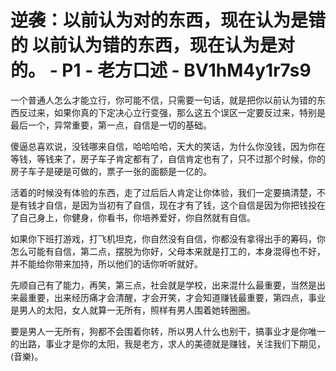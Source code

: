# 逆袭：以前认为对的东西，现在认为是错的 以前认为错的东西，现在认为是对的。 - P1 - 老方口述 - BV1hM4y1r7s9

一个普通人怎么才能立行，你可能不信，只需要一句话，就是把你以前认为错的东西反过来，如果你真的下定决心立行变强，那么这五个误区一定要反过来，特别是最后一个，异常重要，第一点，自信是一切的基础。

傻逼总喜欢说，没钱哪来自信，哈哈哈哈，天大的笑话，为什么你没钱，因为你在等钱，等钱来了，房子车子肯定都有了，自信肯定也有了，只不过那个时候，你的房子车子是硬是可做的，票子一张的面额是一亿的。

活着的时候没有体验的东西，走了过后后人肯定让你体验，我们一定要搞清楚，不是有钱才自信，是因为当初有了自信，现在才有了钱，这个自信是因为你把钱投在了自己身上，你健身，你看书，你培养爱好，你自然就有自信。

如果你下班打游戏，打飞机坦克，你自然没有自信，你都没有拿得出手的筹码，你怎么可能有自信，第二点，摆脱为你好，父母本来就是打工的，本身混得也不好，并不能给你带来加持，所以他们的话你听听就好。

先顺自己有了能力，再笑，第三点，社会就是学校，出来混什么最重要，当然是出来最重要，出来经历痛才会清醒，才会开笑，才会知道赚钱最重要，第四点，事业是男人的太阳，女人就算一无所有，照样有男人围着她转圈圈。

要是男人一无所有，狗都不会围着你转，所以男人什么也别干，搞事业才是你唯一的出路，事业才是你的太阳，我是老方，求人的美德就是赚钱，关注我们下期见，(音樂)。

